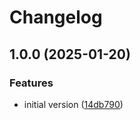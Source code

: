 # Changelog

## 1.0.0 (2025-01-20)


### Features

* initial version ([14db790](https://github.com/prefapp/auth-oci/commit/14db7909eb26a37245dc97c9f1df049fdfdfcd19))

